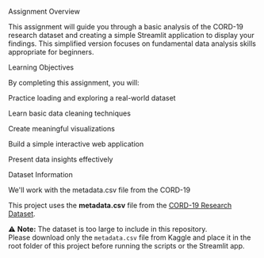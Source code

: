Assignment Overview

This assignment will guide you through a basic analysis of the CORD-19 research dataset and creating a simple Streamlit application to display your findings. This simplified version focuses on fundamental data analysis skills appropriate for beginners.

Learning Objectives

By completing this assignment, you will:

Practice loading and exploring a real-world dataset

Learn basic data cleaning techniques

Create meaningful visualizations

Build a simple interactive web application

Present data insights effectively

Dataset Information

We'll work with the metadata.csv file from the CORD-19


This project uses the **metadata.csv** file from the [CORD-19 Research Dataset](https://www.kaggle.com/allen-institute-for-ai/CORD-19-research-challenge).

⚠️ **Note:** The dataset is too large to include in this repository.  
Please download only the `metadata.csv` file from Kaggle and place it in the root folder of this project before running the scripts or the Streamlit app.
